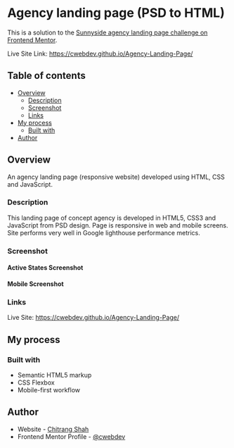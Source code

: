 # Agency landing page (PSD to HTML)

This is a solution to the [Sunnyside agency landing page challenge on Frontend Mentor](https://www.frontendmentor.io/challenges/sunnyside-agency-landing-page-7yVs3B6ef). 

Live Site Link: https://cwebdev.github.io/Agency-Landing-Page/
## Table of contents

- [Overview](#overview)
  - [Description](#description)
  - [Screenshot](#screenshot)
  - [Links](#links)
- [My process](#my-process)
  - [Built with](#built-with)  
- [Author](#author)

## Overview

An agency landing page (responsive website) developed using HTML, CSS and JavaScript.

### Description

This landing page of concept agency is developed in HTML5, CSS3 and JavaScript from PSD design. Page is responsive in web and mobile screens. Site performs very well in Google lighthouse performance metrics.

### Screenshot


#### Active States Screenshot



#### Mobile Screenshot



### Links
Live Site: https://cwebdev.github.io/Agency-Landing-Page/

## My process

### Built with

- Semantic HTML5 markup
- CSS Flexbox
- Mobile-first workflow

## Author

- Website - [Chitrang Shah](https://chitrang.webflow.io/)
- Frontend Mentor Profile - [@cwebdev](https://www.frontendmentor.io/profile/cwebdev)
